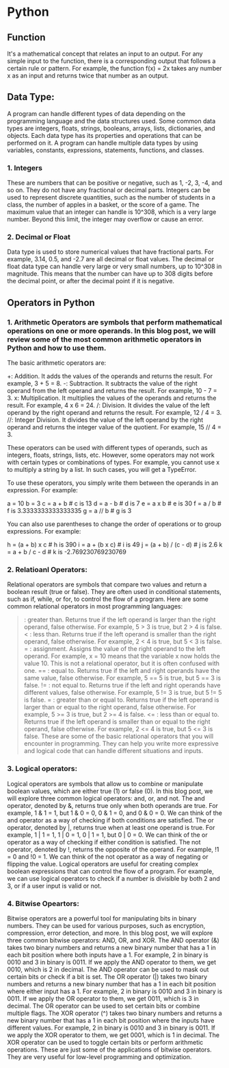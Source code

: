 # Python

## Function 
It's a mathematical concept that relates an input to an output. For any simple input to the function, there is a corresponding output that follows a certain rule or pattern. For example, the function f(x) = 2x takes any number x as an input and returns twice that number as an output.

## Data Type:
A program can handle different types of data depending on the programming language and the data structures used. Some common data types are integers, floats, strings, booleans, arrays, lists, dictionaries, and objects. Each data type has its properties and operations that can be performed on it. A program can handle multiple data types by using variables, constants, expressions, statements, functions, and classes.

### 1. Integers 
These are numbers that can be positive or negative, such as 1, -2, 3, -4, and so on. They do not have any fractional or decimal parts. Integers can be used to represent discrete quantities, such as the number of students in a class, the number of apples in a basket, or the score of a game. The maximum value that an integer can handle is 10^308, which is a very large number. Beyond this limit, the integer may overflow or cause an error.

### 2. Decimal or Float 
Data type is used to store numerical values that have fractional parts. For example, 3.14, 0.5, and -2.7 are all decimal or float values. The decimal or float data type can handle very large or very small numbers, up to 10^308 in magnitude. This means that the number can have up to 308 digits before the decimal point, or after the decimal point if it is negative.

## Operators in Python
### 1. Arithmetic Operators are symbols that perform mathematical operations on one or more operands. In this blog post, we will review some of the most common arithmetic operators in Python and how to use them.

The basic arithmetic operators are:

+: Addition. It adds the values of the operands and returns the result. For example, 3 + 5 = 8.
-: Subtraction. It subtracts the value of the right operand from the left operand and returns the result. For example, 10 - 7 = 3.
x: Multiplication. It multiplies the values of the operands and returns the result. For example, 4 x 6 = 24.
/: Division. It divides the value of the left operand by the right operand and returns the result. For example, 12 / 4 = 3.
//: Integer Division. It divides the value of the left operand by the right operand and returns the integer value of the quotient. For example, 15 // 4 = 3.

These operators can be used with different types of operands, such as integers, floats, strings, lists, etc. However, some operators may not work with certain types or combinations of types. For example, you cannot use x to multiply a string by a list. In such cases, you will get a TypeError.

To use these operators, you simply write them between the operands in an expression. For example:

a = 10
b = 3
c = a + b # c is 13
d = a - b # d is 7
e = a x b # e is 30
f = a / b # f is 3.3333333333333335
g = a // b # g is 3

You can also use parentheses to change the order of operations or to group expressions. For example:

h = (a + b) x c # h is 390
i = a + (b x c) # i is 49
j = (a + b) / (c - d) # j is 2.6
k = a + b / c - d # k is -2.769230769230769


### 2. Relatioanl Operators:
Relational operators are symbols that compare two values and return a boolean result (true or false). They are often used in conditional statements, such as if, while, or for, to control the flow of a program. Here are some common relational operators in most programming languages:

> : greater than. Returns true if the left operand is larger than the right operand, false otherwise. For example, 5 > 3 is true, but 2 > 4 is false.
< : less than. Returns true if the left operand is smaller than the right operand, false otherwise. For example, 2 < 4 is true, but 5 < 3 is false.
= : assignment. Assigns the value of the right operand to the left operand. For example, x = 10 means that the variable x now holds the value 10. This is not a relational operator, but it is often confused with one.
== : equal to. Returns true if the left and right operands have the same value, false otherwise. For example, 5 == 5 is true, but 5 == 3 is false.
!= : not equal to. Returns true if the left and right operands have different values, false otherwise. For example, 5 != 3 is true, but 5 != 5 is false.
>= : greater than or equal to. Returns true if the left operand is larger than or equal to the right operand, false otherwise. For example, 5 >= 3 is true, but 2 >= 4 is false.
<= : less than or equal to. Returns true if the left operand is smaller than or equal to the right operand, false otherwise. For example, 2 <= 4 is true, but 5 <= 3 is false.
These are some of the basic relational operators that you will encounter in programming. They can help you write more expressive and logical code that can handle different situations and inputs.

### 3. Logical operators:
Logical operators are symbols that allow us to combine or manipulate boolean values, which are either true (1) or false (0). In this blog post, we will explore three common logical operators: and, or, and not.
The and operator, denoted by &, returns true only when both operands are true. For example, 1 & 1 = 1, but 1 & 0 = 0, 0 & 1 = 0, and 0 & 0 = 0. We can think of the and operator as a way of checking if both conditions are satisfied.
The or operator, denoted by |, returns true when at least one operand is true. For example, 1 | 1 = 1, 1 | 0 = 1, 0 | 1 = 1, but 0 | 0 = 0. We can think of the or operator as a way of checking if either condition is satisfied.
The not operator, denoted by !, returns the opposite of the operand. For example, !1 = 0 and !0 = 1. We can think of the not operator as a way of negating or flipping the value.
Logical operators are useful for creating complex boolean expressions that can control the flow of a program. For example, we can use logical operators to check if a number is divisible by both 2 and 3, or if a user input is valid or not.

### 4. Bitwise Opeartors:
Bitwise operators are a powerful tool for manipulating bits in binary numbers. They can be used for various purposes, such as encryption, compression, error detection, and more. In this blog post, we will explore three common bitwise operators: AND, OR, and XOR.
The AND operator (&) takes two binary numbers and returns a new binary number that has a 1 in each bit position where both inputs have a 1.
For example, 2 in binary is 0010 and 3 in binary is 0011. If we apply the AND operator to them, we get 0010, which is 2 in decimal. The AND operator can be used to mask out certain bits or check if a bit is set.
The OR operator (|) takes two binary numbers and returns a new binary number that has a 1 in each bit position where either input has a 1.
For example, 2 in binary is 0010 and 3 in binary is 0011. If we apply the OR operator to them, we get 0011, which is 3 in decimal. The OR operator can be used to set certain bits or combine multiple flags.
The XOR operator (^) takes two binary numbers and returns a new binary number that has a 1 in each bit position where the inputs have different values.
For example, 2 in binary is 0010 and 3 in binary is 0011. If we apply the XOR operator to them, we get 0001, which is 1 in decimal. The XOR operator can be used to toggle certain bits or perform arithmetic operations.
These are just some of the applications of bitwise operators. They are very useful for low-level programming and optimization. 
